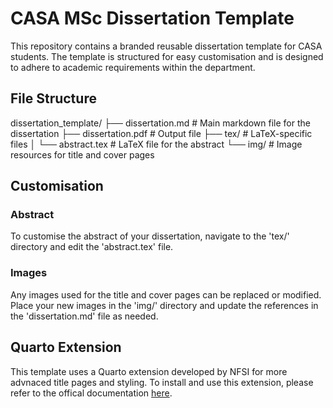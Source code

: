 # CASA MSc Dissertation Template

This repository contains a branded reusable dissertation template for CASA students. The template is structured for easy customisation and is designed to adhere to academic requirements within the department. 

## File Structure



dissertation_template/
├── dissertation.md        # Main markdown file for the dissertation
├── dissertation.pdf        # Output file
├── tex/                   # LaTeX-specific files
│   └── abstract.tex       # LaTeX file for the abstract
└── img/                   # Image resources for title and cover pages





## Customisation

### Abstract

To customise the abstract of your dissertation, navigate to the 'tex/' directory and edit the 'abstract.tex' file.

### Images

Any images used for the title and cover pages can be replaced or modified. Place your new images in the 'img/' directory and update the references in the 'dissertation.md' file as needed. 



## Quarto Extension

This template uses a Quarto extension developed by NFSI for more advnaced title pages and styling. To install and use this extension, please refer to the offical documentation [here](https://nmfs-opensci.github.io/quarto_titlepages/).